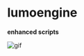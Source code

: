 # lumoengine
**enhanced scripts**

![gif](https://github.com/luminostride/lumoengine/assets/138400744/bbc201db-cf72-40d3-a55a-9a05f9cf72ad)
